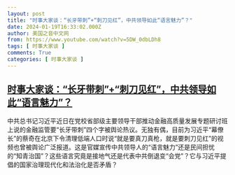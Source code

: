 ```yaml
---
layout: post
title: "时事大家谈：“长牙带刺”+“刺刀见红”，中共领导如此“语言魅力”？"
date: 2024-01-19T16:33:02.000Z
author: 美国之音中文网
from: https://www.youtube.com/watch?v=5DW_0dbLDh8
tags: [ 时事大家谈 ]
comments: True
categories: [ 时事大家谈 ]
---
```

<!--1705681982000-->
[时事大家谈：“长牙带刺”+“刺刀见红”，中共领导如此“语言魅力”？](https://www.youtube.com/watch?v=5DW_0dbLDh8)
------

<div>
中共总书记习近平近日在党校省部级主要领导干部推动金融高质量发展专题研讨班上说的金融监管要“长牙带刺”四个字被舆论热议。无独有偶，目前为习近平“幕僚长”的蔡奇在北京下令清理低端人口时说“就是要真刀真枪，就是要刺刀见红”的视频也曾被舆论广泛报道。这是官媒宣传中共领导人的“语言魅力”还是民间担忧的“知青治国”？这些语言究竟是接地气还是代表中共倒退变“会党”？它与习近平提倡的国家治理现代化和法治化是否矛盾？
</div>
